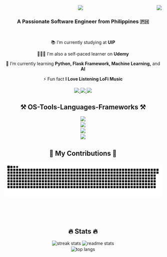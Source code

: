 <img align="right" src="https://api.visitorbadge.io/api/visitors?path=https%3A%2F%2Fgithub.com%2Flolenseu%2Flolenseu&label=visitors&countColor=%2300aaff" />

<div align="center">
    <img src="https://readme-typing-svg.herokuapp.com/?font=Righteous&size=35&center=true&vCenter=true&width=500&height=70&duration=4000&lines=Hi+There!+👋;+I'm+Mark+Lawrence+Cortez;+Aka+lolenseu;" />
</div>

<h3 align="center">A Passionate Software Engineer from Philippines 🇵🇭 </h3>
<br>

<div align="center">
  
 📚 I’m currently studying at **UIP**
 
 👩🏻‍💻 I'm also a self-paced learner on **Udemy**
 
 🌱 I’m currently learning **Python, Flask Framework, Machine Learning,** and **AI**

⚡ Fun fact **I Love Listening LoFi Music**

 </div>
 <div align="center"> 
  <a href="mailto:lolenseu.koleutejeu248@gmail.com">
    <img src="https://img.shields.io/badge/Gmail-333333?style=for-the-badge&logo=gmail&logoColor=red" />
  </a>
  <a href="https://linkedin.com/in/mark-lawrence-cortez" target="_blank">
    <img src="https://img.shields.io/badge/LinkedIn-0077B5?style=for-the-badge&logo=linkedin&logoColor=white" target="_blank" />
  </a>
  <a href="https://lolenseu.github.io" target="_blank">
     <img src="https://img.shields.io/badge/Portfolio-FF5722?style=for-the-badge&logo=todoist&logoColor=white" target="_blank" />
  </a>
</div>

<h2 align="center">⚒️ OS-Tools-Languages-Frameworks ⚒️</h2>
<div align="center">
    <img src="https://skillicons.dev/icons?i=linux,ubuntu,kali,debian,raspberrypi" /><br>
    <img src="https://skillicons.dev/icons?i=vscode,arduino,github,git,githubactions,docker" /><br>
    <img src="https://skillicons.dev/icons?i=python,cpp,bash,html,css,javascript" /><br>
    <img src="https://skillicons.dev/icons?i=flask,opencv,tensorflow,pytorch,django" /><br>
</div>

<div align="center">
  <h2>🐍 My Contributions 🐍</h2>
  <img alt="snake eating my contributions" src="https://raw.githubusercontent.com/lolenseu/lolenseu/output/github-contribution-grid-snake.svg" />
  
  <br/><br/><br/>
</div>

<h2 align="center">🔥 Stats 🔥</h2>
<div align=center>
  <img width=390 src="http://github-readme-streak-stats.vercel.app?user=lolenseu&theme=react&border_radius=10" alt="streak stats"/>
  <img width=390 src="https://github-readme-stats.vercel.app/api?username=lolenseu&show_icons=true&theme=react&rank_icon=github&border_radius=10" alt="readme stats" />
  <br/>
  <img width=325 align="center" src="https://github-readme-stats.vercel.app/api/top-langs/?username=lolenseu&hide=HTML&langs_count=8&layout=compact&theme=react&border_radius=10&size_weight=0.5&count_weight=0.5&exclude_repo=github-readme-stats" alt="top langs" />
</div>
